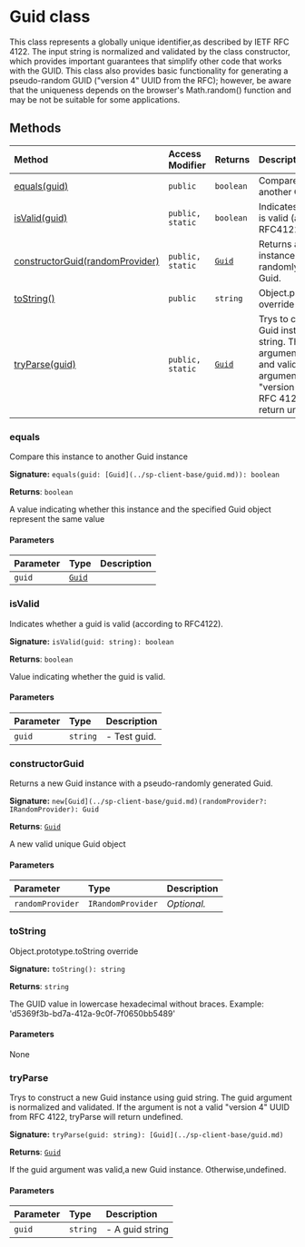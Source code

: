 # Guid class





This class represents a globally unique identifier,as described by 
IETF RFC 4122. The input string is normalized and validated by the class 
constructor, which provides important guarantees that simplify other code 
that works with the GUID. This class also provides basic functionality 
for generating a pseudo-random GUID ("version 4" UUID from the RFC); 
however, be aware that the uniqueness depends on the browser's 
Math.random() function and may be not be suitable for some applications. 







## Methods

| Method	   | Access Modifier | Returns	| Description|
|:-------------|:----|:-------|:-----------|
|[equals(guid)](equals(guid))     | `public` | `boolean` | Compare this instance to another Guid instance   |
|[isValid(guid)](isvalid(guid))     | `public, static` | `boolean` | Indicates whether a guid is valid (according to RFC4122).   |
|[constructorGuid(randomProvider)](constructorguid(randomprovider))     | `public, static` | [`Guid`](../sp-client-base/guid.md) | Returns a new Guid instance with a pseudo-randomly generated Guid.   |
|[toString()](tostring())     | `public` | `string` | Object.prototype.toString override   |
|[tryParse(guid)](tryparse(guid))     | `public, static` | [`Guid`](../sp-client-base/guid.md) | Trys to construct a new Guid instance using guid string. The guid argument  is normalized and validated. If the argument is not a valid "version 4" UUID from  RFC 4122, tryParse will return undefined.   |





### equals

Compare this instance to another Guid instance 


**Signature:** ``equals(guid: [Guid](../sp-client-base/guid.md)): boolean``

**Returns**: `boolean`

A value indicating whether this instance and the specified Guid object 
represent the same value

#### Parameters


| Parameter	   | Type    | Description |
|:-------------|:---------------|:------------|
| `guid`    | [`Guid`](../sp-client-base/guid.md) |  |


### isValid

Indicates whether a guid is valid (according to RFC4122). 


**Signature:** ``isValid(guid: string): boolean``

**Returns**: `boolean`

Value indicating whether the guid is valid.

#### Parameters


| Parameter	   | Type    | Description |
|:-------------|:---------------|:------------|
| `guid`    | `string` | - Test guid. |


### constructorGuid

Returns a new Guid instance with a pseudo-randomly generated Guid. 


**Signature:** ``new[Guid](../sp-client-base/guid.md)(randomProvider?: IRandomProvider): Guid``

**Returns**: [`Guid`](../sp-client-base/guid.md)

A new valid unique Guid object

#### Parameters


| Parameter	   | Type    | Description |
|:-------------|:---------------|:------------|
| `randomProvider`    | `IRandomProvider` | _Optional._ |


### toString

Object.prototype.toString override 


**Signature:** ``toString(): string``

**Returns**: `string`

The GUID value in lowercase hexadecimal without braces. 
Example: 'd5369f3b-bd7a-412a-9c0f-7f0650bb5489'

#### Parameters
None


### tryParse

Trys to construct a new Guid instance using guid string. The guid argument 
is normalized and validated. If the argument is not a valid "version 4" UUID from 
RFC 4122, tryParse will return undefined. 


**Signature:** ``tryParse(guid: string): [Guid](../sp-client-base/guid.md)``

**Returns**: [`Guid`](../sp-client-base/guid.md)

If the guid argument was valid,a new Guid instance. Otherwise,undefined.

#### Parameters


| Parameter	   | Type    | Description |
|:-------------|:---------------|:------------|
| `guid`    | `string` | - A guid string |

